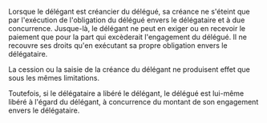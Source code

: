 Lorsque le délégant est créancier du délégué, sa créance ne s'éteint que par l'exécution de l'obligation du délégué envers le délégataire et à due concurrence.  Jusque-là, le délégant ne peut en exiger ou en recevoir le paiement que pour la part qui excèderait l'engagement du délégué. Il ne recouvre ses droits qu'en exécutant sa propre obligation envers le délégataire.

La cession ou la saisie de la créance du délégant ne produisent effet que sous les mêmes limitations.

Toutefois, si le délégataire a libéré le délégant, le délégué est lui-même libéré à l'égard du délégant, à concurrence du montant de son engagement envers le délégataire.
